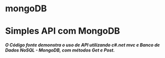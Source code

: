 # mongoDB
<h1> Simples API com MongoDB </h1>

<h5>O Código fonte demonstra o uso de API utilizando c#.net mvc e Banco de Dados NoSQL - MongoDB, com métodos Get e Post. </h5>
